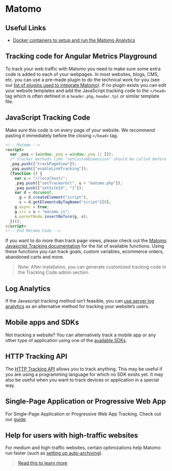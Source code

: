 # Matomo

## Useful Links

- [Docker containers to setup and run the Matomo Analytics](https://matomo.org/faq/how-to-install/faq_31413/)

## Tracking code for Angular Metrics Playground

To track your web traffic with Matomo you need to make sure some extra code is added to each of your webpages.
In most websites, blogs, CMS, etc. you can use a pre-made plugin to do the technical work for you (see our [list of plugins used to integrate Matomo](https://matomo.org/integrate/)). If no plugin exists you can edit your website templates and add the JavaScript tracking code to the `</head>` tag which is often defined in a `header.php`, `header.tpl` or similar template file.

## JavaScript Tracking Code

Make sure this code is on every page of your website. We recommend pasting it immediately before the closing `</head>` tag.

```html
<!-- Matomo -->
<script>
  var _paq = (window._paq = window._paq || []);
  /* tracker methods like "setCustomDimension" should be called before "trackPageView" */
  _paq.push(["trackPageView"]);
  _paq.push(["enableLinkTracking"]);
  (function () {
    var u = "//localhost/";
    _paq.push(["setTrackerUrl", u + "matomo.php"]);
    _paq.push(["setSiteId", "1"]);
    var d = document,
      g = d.createElement("script"),
      s = d.getElementsByTagName("script")[0];
    g.async = true;
    g.src = u + "matomo.js";
    s.parentNode.insertBefore(g, s);
  })();
</script>
<!-- End Matomo Code -->
```

If you want to do more than track page views, please check out the [Matomo Javascript Tracking documentation](https://developer.matomo.org/guides/tracking-javascript-guide) for the list of available functions. Using these functions you can track goals, custom variables, ecommerce orders, abandoned carts and more.

> Note: After installation, you can generate customized tracking code in the Tracking Code admin section.

## Log Analytics

If the Javascript tracking method isn’t feasible, you can [use server log analytics](https://matomo.org/log-analytics/) as an alternative method for tracking your website’s users.

## Mobile apps and SDKs

Not tracking a website? You can alternatively track a mobile app or any other type of application using one of the [available SDKs](https://matomo.org/integrate/#programming-language-platforms-and-frameworks).

## HTTP Tracking API

The [HTTP Tracking API](https://developer.matomo.org/api-reference/tracking-api) allows you to track anything. This may be useful if you are using a programming language for which no SDK exists yet. It may also be useful when you want to track devices or application in a special way.

## Single-Page Application or Progressive Web App

For Single-Page Application or Progressive Web App Tracking. Check out our [guide](https://developer.matomo.org/guides/spa-tracking).

## Help for users with high-traffic websites

For medium and high-traffic websites, certain optimizations help Matomo run faster (such as [setting up auto-archiving](https://matomo.org/faq/on-premise/how-to-set-up-auto-archiving-of-your-reports/)).

> [Read this to learn more](https://matomo.org/faq/on-premise/matomo-requirements/)
